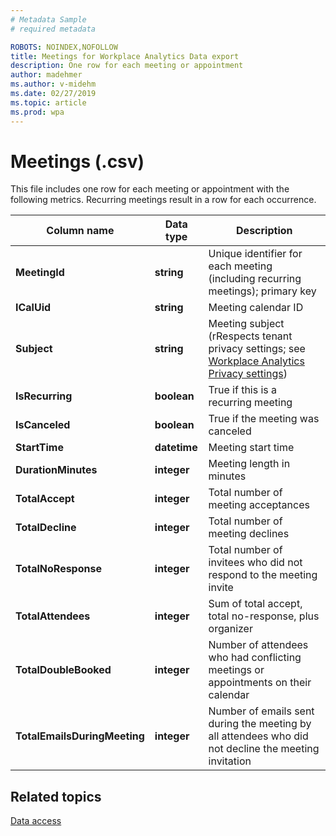 ```yaml
---
# Metadata Sample
# required metadata

ROBOTS: NOINDEX,NOFOLLOW
title: Meetings for Workplace Analytics Data export
description: One row for each meeting or appointment
author: madehmer
ms.author: v-midehm
ms.date: 02/27/2019
ms.topic: article
ms.prod: wpa
---
```

# Meetings (.csv)

This file includes one row for each meeting or appointment with the following metrics. Recurring meetings result in a row for each occurrence.
  
|Column name|Data type|Description|
|-----------------|---------------|-----------------|
|**MeetingId**|**string**|Unique identifier for each meeting (including recurring meetings); primary key|
|**ICalUid**|**string**|Meeting calendar ID|  
|**Subject**|**string**|Meeting subject (rRespects tenant privacy settings; see [Workplace Analytics Privacy settings](../use/settings.md#privacy-settings))|
|**IsRecurring**|**boolean**|True if this is a recurring meeting|
|**IsCanceled**|**boolean**|True if the meeting was canceled|
|**StartTime**|**datetime**|Meeting start time|
|**DurationMinutes**|**integer**|Meeting length in minutes|
|**TotalAccept**|**integer**|Total number of meeting acceptances|
|**TotalDecline**|**integer**|Total number of meeting declines|
|**TotalNoResponse**|**integer**|Total number of invitees who did not respond to the meeting invite|
|**TotalAttendees**|**integer**|Sum of total accept, total no-response, plus organizer|
|**TotalDoubleBooked**|**integer**|Number of attendees who had conflicting meetings or appointments on their calendar|
|**TotalEmailsDuringMeeting**|**integer**|Number of emails sent during the meeting by all attendees who did not decline the meeting invitation|

## Related topics

[Data access](./data-access.md)